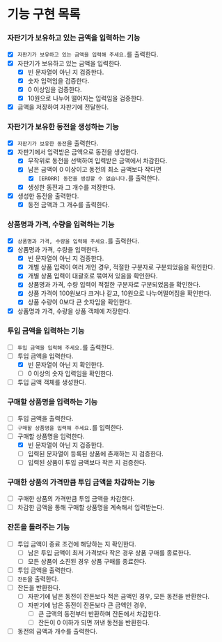 # 기능 구현 목록

### 자판기가 보유하고 있는 금액을 입력하는 기능

- [x] `자판기가 보유하고 있는 금액을 입력해 주세요.`를 출력한다.
- [x] 자판기가 보유하고 있는 금액을 입력한다.
    - [x] 빈 문자열이 아닌 지 검증한다.
    - [x] 숫자 입력임을 검증한다.
    - [x] 0 이상임을 검증한다.
    - [x] 10원으로 나누어 떨어지는 입력임을 검증한다.
- [x] 금액을 저장하여 자판기에 전달한다.

### 자판기가 보유한 동전을 생성하는 기능

- [x] `자판기가 보유한 동전`을 출력한다.
- [x] 자판기에서 입력받은 금액으로 동전을 생성한다.
    - [x] 무작위로 동전을 선택하여 입력받은 금액에서 차감한다.
    - [x] 남은 금액이 0 이상이고 동전의 최소 금액보다 작다면
        - [x] `[ERORR] 동전을 생성할 수 없습니다.`를 출력한다.
    - [x] 생성한 동전과 그 개수를 저장한다.
- [x] 생성한 동전을 출력한다.
    - [x] 동전 금액과 그 개수를 출력한다.

### 상품명과 가격, 수량을 입력하는 기능

- [x] `상품명과 가격, 수량을 입력해 주세요.`를 출력한다.
- [x] 상품명과 가격, 수량을 입력한다.
    - [x] 빈 문자열이 아닌 지 검증한다.
    - [x] 개별 상품 입력이 여러 개인 경우, 적절한 구분자로 구분되었음을 확인한다.
    - [x] 개별 상품 입력이 대괄호로 묶여저 있음을 확인한다.
    - [x] 상품명과 가격, 수량 입력이 적절한 구분자로 구분되었음을 확인한다.
    - [x] 상품 가격이 100원보다 크거나 같고, 10원으로 나누어떨어짐을 확인한다.
    - [x] 상품 수량이 0보다 큰 숫자임을 확인한다.
- [x] 상품명과 가격, 수량을 상품 객체에 저장한다.

### 투입 금액을 입력하는 기능

- [ ] `투입 금액을 입력해 주세요.`를 출력한다.
- [ ] 투입 금액을 입력한다.
    - [x] 빈 문자열이 아닌 지 확인한다.
    - [ ] 0 이상의 숫자 입력임을 확인한다.
- [ ] 투입 금액 객체를 생성한다.

### 구매할 상품명을 입력하는 기능

- [ ] 투입 금액을 출력한다.
- [ ] `구매할 상품명을 입력해 주세요.`를 입력한다.
- [ ] 구매할 상품명을 입력한다.
    - [x] 빈 문자열이 아닌 지 검증한다.
    - [ ] 입력된 문자열이 등록된 상품에 존재하는 지 검증한다.
    - [ ] 입력된 상품이 투입 금액보다 작은 지 검증한다.

### 구매한 상품의 가격만큼 투입 금액을 차감하는 기능

- [ ] 구매한 상품의 가격만큼 투입 금액을 차감한다.
- [ ] 차감한 금액을 통해 구매할 상품명을 계속해서 입력받는다.

### 잔돈을 돌려주는 기능

- [ ] 투입 금액이 종료 조건에 해당하는 지 확인한다.
    - [ ] 남은 투입 금액이 최저 가격보다 작은 경우 상품 구매를 종료한다.
    - [ ] 모든 상품이 소진된 경우 상품 구매를 종료한다.
- [ ] 투입 금액을 출력한다.
- [ ] `잔돈`을 출력한다.
- [ ] 잔돈을 반환한다.
    - [ ] 자판기에 남은 동전이 잔돈보다 적은 금액인 경우, 모든 동전을 반환한다.
    - [ ] 자판기에 남은 동전이 잔돈보다 큰 금액인 경우,
        - [ ] 큰 금액의 동전부터 반환하며 잔돈에서 차감한다.
        - [ ] 잔돈이 0 이하가 되면 꺼낸 동전을 반환한다.
- [ ] 동전의 금액과 개수를 출력한다.
